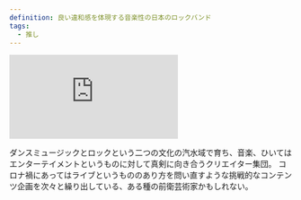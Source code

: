 ```yaml
---
definition: 良い違和感を体現する音楽性の日本のロックバンド
tags:
  - 推し
---
```


<iframe src="https://www.youtube.com/embed/Xcj-SVs31cQ?controls=0" title="YouTube video player" frameborder="0" allow="accelerometer; autoplay; clipboard-write; encrypted-media; gyroscope; picture-in-picture" allowfullscreen class="float-right" style="aspect-ratio: 560 / 315"></iframe>

ダンスミュージックとロックという二つの文化の汽水域で育ち、音楽、ひいてはエンターテイメントというものに対して真剣に向き合うクリエイター集団。
コロナ禍にあってはライブというもののあり方を問い直すような挑戦的なコンテンツ企画を次々と繰り出している、ある種の前衛芸術家かもしれない。
